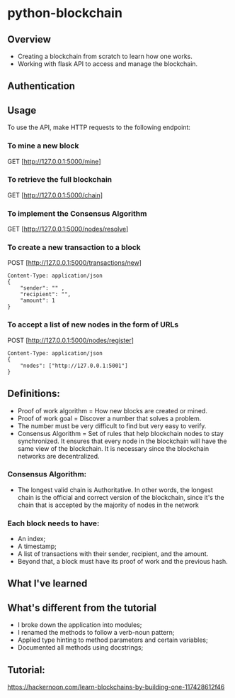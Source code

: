 # python-blockchain

## Overview
* Creating a blockchain from scratch to learn how one works.
* Working with flask API to access and manage the blockchain.

## Authentication

## Usage
To use the API, make HTTP requests to the following endpoint:

### To mine a new block
GET [http://127.0.0.1:5000/mine]

### To retrieve the full blockchain
GET [http://127.0.0.1:5000/chain]

### To implement the Consensus Algorithm
GET [http://127.0.0.1:5000/nodes/resolve]

### To create a new transaction to a block
POST [http://127.0.0.1:5000/transactions/new]  

```
Content-Type: application/json
{
    "sender": "" ,
    "recipient": "",
    "amount": 1
}
```

### To accept a list of new nodes in the form of URLs
POST [http://127.0.0.1:5000/nodes/register]

```
Content-Type: application/json
{
    "nodes": ["http://127.0.0.1:5001"]
}
```


## Definitions:
- Proof of work algorithm = How new blocks are created or mined.
- Proof of work goal = Discover a number that solves a problem.
- The number must be very difficult to find but very easy to verify.
- Consensus Algorithm = Set of rules that help blockchain nodes to stay synchronized. It ensures that every node in the blockchain will have the same view of the blockchain. It is necessary since the blockchain networks are decentralized.

### Consensus Algorithm:
- The longest valid chain is Authoritative. In other words, the longest chain is the official and correct version of the blockchain, since it's the chain that is accepted by the majority of nodes in the network

### Each block needs to have:
* An index;
* A timestamp;
* A list of transactions with their sender, recipient, and the amount.
* Beyond that, a block must have its proof of work and the previous hash.

## What I've learned

## What's different from the tutorial
* I broke down the application into modules;
* I renamed the methods to follow a verb-noun pattern;
* Applied type hinting to method parameters and certain variables;
* Documented all methods using docstrings;
  

## Tutorial:
https://hackernoon.com/learn-blockchains-by-building-one-117428612f46
